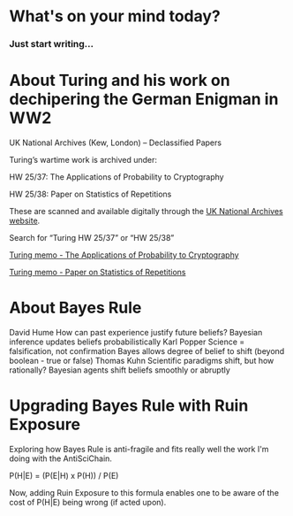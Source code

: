 # What's on your mind today?

### Just start writing...

# About Turing and his work on dechipering the German Enigman in WW2

UK National Archives (Kew, London) – Declassified Papers

Turing’s wartime work is archived under:

HW 25/37: The Applications of Probability to Cryptography

HW 25/38: Paper on Statistics of Repetitions

These are scanned and available digitally through the 
[UK National Archives 
website](https://discovery.nationalarchives.gov.uk/).

Search for “Turing HW 25/37” or “HW 25/38”

[Turing memo - The Applications of Probability to Cryptography](https://discovery.nationalarchives.gov.uk/details/r/C11510465)

[Turing memo - Paper on Statistics of Repetitions](https://discovery.nationalarchives.gov.uk/details/r/C11510466)

# About Bayes Rule

David Hume	How can past experience justify future beliefs?		Bayesian inference updates beliefs probabilistically
Karl Popper	Science = falsification, not confirmation		Bayes allows degree of belief to shift (beyond 
boolean  - true or false)
Thomas Kuhn	Scientific paradigms shift, but how rationally?		Bayesian agents shift beliefs smoothly or abruptly

# Upgrading Bayes Rule with Ruin Exposure

Exploring how Bayes Rule is anti-fragile and fits really well the work I'm doing with the AntiSciChain.

P(H|E) = (P(E|H) x P(H)) / P(E)

Now, adding Ruin Exposure to this formula enables one to be aware of the cost of P(H|E) being wrong (if acted upon).
